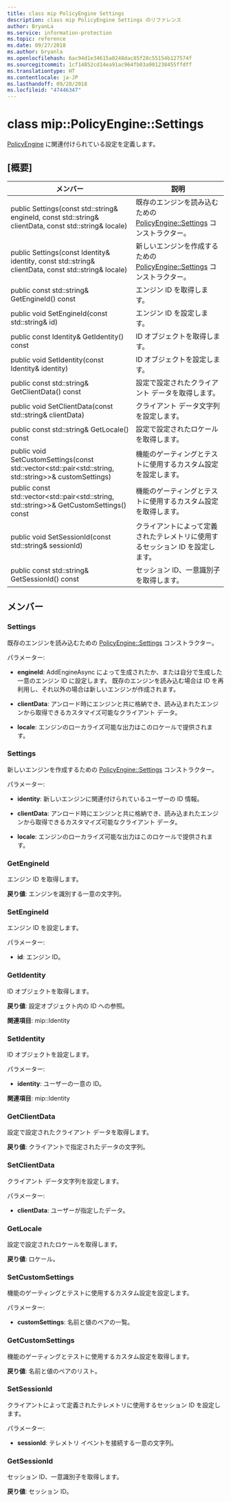 ```yaml
---
title: class mip PolicyEngine Settings
description: class mip PolicyEngine Settings のリファレンス
author: BryanLa
ms.service: information-protection
ms.topic: reference
ms.date: 09/27/2018
ms.author: bryanla
ms.openlocfilehash: 6ac94d1e34615a0248dac85f28c55154b127574f
ms.sourcegitcommit: 1cf14852cd14ea91ac964fb03a901238455ffdff
ms.translationtype: HT
ms.contentlocale: ja-JP
ms.lasthandoff: 09/28/2018
ms.locfileid: "47446347"
---
```

# <a name="class-mippolicyenginesettings"></a>class mip::PolicyEngine::Settings 
[PolicyEngine](class_mip_policyengine.md) に関連付けられている設定を定義します。
  
## <a name="summary"></a>[概要]
 メンバー                        | 説明                                
--------------------------------|---------------------------------------------
 public Settings(const std::string& engineId, const std::string& clientData, const std::string& locale)  |  既存のエンジンを読み込むための [PolicyEngine::Settings](class_mip_policyengine_settings.md) コンストラクター。
 public Settings(const Identity& identity, const std::string& clientData, const std::string& locale)  |  新しいエンジンを作成するための [PolicyEngine::Settings](class_mip_policyengine_settings.md) コンストラクター。
 public const std::string& GetEngineId() const  |  エンジン ID を取得します。
 public void SetEngineId(const std::string& id)  |  エンジン ID を設定します。
 public const Identity& GetIdentity() const  |  ID オブジェクトを取得します。
 public void SetIdentity(const Identity& identity)  |  ID オブジェクトを設定します。
 public const std::string& GetClientData() const  |  設定で設定されたクライアント データを取得します。
 public void SetClientData(const std::string& clientData)  |  クライアント データ文字列を設定します。
 public const std::string& GetLocale() const  |  設定で設定されたロケールを取得します。
public void SetCustomSettings(const std::vector<std::pair<std::string, std::string>>& customSettings)  |  機能のゲーティングとテストに使用するカスタム設定を設定します。
public const std::vector<std::pair<std::string, std::string>>& GetCustomSettings() const  |  機能のゲーティングとテストに使用するカスタム設定を取得します。
 public void SetSessionId(const std::string& sessionId)  |  クライアントによって定義されたテレメトリに使用するセッション ID を設定します。
 public const std::string& GetSessionId() const  |  セッション ID、一意識別子を取得します。
  
## <a name="members"></a>メンバー
  
### <a name="settings"></a>Settings
既存のエンジンを読み込むための [PolicyEngine::Settings](class_mip_policyengine_settings.md) コンストラクター。

パラメーター:  
* **engineId**: AddEngineAsync によって生成されたか、または自分で生成した一意のエンジン ID に設定します。 既存のエンジンを読み込む場合は ID を再利用し、それ以外の場合は新しいエンジンが作成されます。 


* **clientData**: アンロード時にエンジンと共に格納でき、読み込まれたエンジンから取得できるカスタマイズ可能なクライアント データ。 


* **locale**: エンジンのローカライズ可能な出力はこのロケールで提供されます。


  
### <a name="settings"></a>Settings
新しいエンジンを作成するための [PolicyEngine::Settings](class_mip_policyengine_settings.md) コンストラクター。

パラメーター:  
* **identity**: 新しいエンジンに関連付けられているユーザーの ID 情報。 


* **clientData**: アンロード時にエンジンと共に格納でき、読み込まれたエンジンから取得できるカスタマイズ可能なクライアント データ。 


* **locale**: エンジンのローカライズ可能な出力はこのロケールで提供されます。


  
### <a name="getengineid"></a>GetEngineId
エンジン ID を取得します。

  
**戻り値**: エンジンを識別する一意の文字列。
  
### <a name="setengineid"></a>SetEngineId
エンジン ID を設定します。

パラメーター:  
* **id**: エンジン ID。


  
### <a name="getidentity"></a>GetIdentity
ID オブジェクトを取得します。

  
**戻り値**: 設定オブジェクト内の ID への参照。 
  
**関連項目**: mip::Identity
  
### <a name="setidentity"></a>SetIdentity
ID オブジェクトを設定します。

パラメーター:  
* **identity**: ユーザーの一意の ID。 


  
**関連項目**: mip::Identity
  
### <a name="getclientdata"></a>GetClientData
設定で設定されたクライアント データを取得します。

  
**戻り値**: クライアントで指定されたデータの文字列。
  
### <a name="setclientdata"></a>SetClientData
クライアント データ文字列を設定します。

パラメーター:  
* **clientData**: ユーザーが指定したデータ。


  
### <a name="getlocale"></a>GetLocale
設定で設定されたロケールを取得します。

  
**戻り値**: ロケール。
  
### <a name="setcustomsettings"></a>SetCustomSettings
機能のゲーティングとテストに使用するカスタム設定を設定します。

パラメーター:  
* **customSettings**: 名前と値のペアの一覧。


  
### <a name="getcustomsettings"></a>GetCustomSettings
機能のゲーティングとテストに使用するカスタム設定を取得します。

  
**戻り値**: 名前と値のペアのリスト。
  
### <a name="setsessionid"></a>SetSessionId
クライアントによって定義されたテレメトリに使用するセッション ID を設定します。

パラメーター:  
* **sessionId**: テレメトリ イベントを接続する一意の文字列。


  
### <a name="getsessionid"></a>GetSessionId
セッション ID、一意識別子を取得します。

  
**戻り値**: セッション ID。